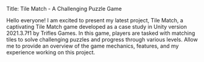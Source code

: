  Title: Tile Match - A Challenging Puzzle Game

Hello everyone! I am excited to present my latest project, Tile Match, a captivating Tile Match game developed as a case study in Unity version 2021.3.7f1 by Trifles Games. In this game, players are tasked with matching tiles to solve challenging puzzles and progress through various levels. Allow me to provide an overview of the game mechanics, features, and my experience working on this project.
